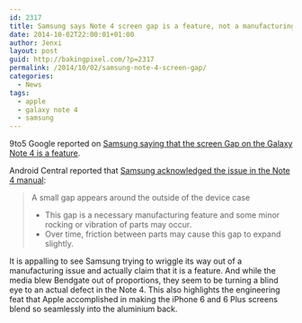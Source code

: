```yaml
---
id: 2317
title: Samsung says Note 4 screen gap is a feature, not a manufacturing flaw
date: 2014-10-02T22:00:01+01:00
author: Jenxi
layout: post
guid: http://bakingpixel.com/?p=2317
permalink: /2014/10/02/samsung-note-4-screen-gap/
categories:
  - News
tags:
  - apple
  - galaxy note 4
  - samsung
---
```

9to5 Google reported on [Samsung saying that the screen Gap on the Galaxy Note 4 is a feature](http://9to5google.com/2014/09/30/samsung-says-note-4-screen-gap-manufacturing-issue-is-a-feature-not-a-flaw/).

Android Central reported that [Samsung acknowledged the issue in the Note 4 manual]():

> A small gap appears around the outside of the device case
> 
>   * This gap is a necessary manufacturing feature and some minor rocking or vibration of parts may occur.
>   * Over time, friction between parts may cause this gap to expand slightly.

It is appalling to see Samsung trying to wriggle its way out of a manufacturing issue and actually claim that it is a feature. And while the media blew Bendgate out of proportions, they seem to be turning a blind eye to an actual defect in the Note 4. This also highlights the engineering feat that Apple accomplished in making the iPhone 6 and 6 Plus screens blend so seamlessly into the aluminium back.